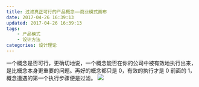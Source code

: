 ```yaml
---
title: 过滤真正可行的产品概念——商业模式画布
date: 2017-04-26 16:39:13
updated: 2017-04-26 16:39:13
tags: 
    - 产品模式
    - 设计方法
categories: 设计理论
---
```

一个概念是否可行，更确切地说，一个概念能否在你的公司中被有效地执行出来，是比概念本身更重要的问题。再好的概念都只是 0，有效的执行才是 0 前面的 1，概念遭遇的第一个执行步骤便是过滤。
![](http://ww1.sinaimg.cn/mw690/006agIcvgy1g1kbtwjq37j30jg0eltfz.jpg)
<!--more-->